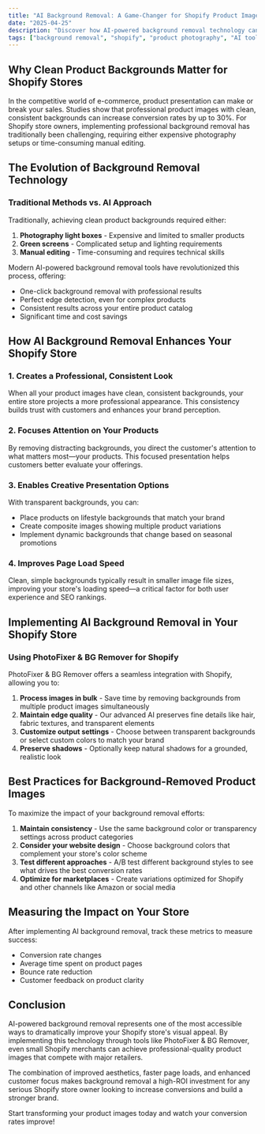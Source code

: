 ```yaml
---
title: "AI Background Removal: A Game-Changer for Shopify Product Images"
date: "2025-04-25"
description: "Discover how AI-powered background removal technology can transform your Shopify product images and increase conversion rates."
tags: ["background removal", "shopify", "product photography", "AI tools", "ecommerce"]
---
```


## Why Clean Product Backgrounds Matter for Shopify Stores

In the competitive world of e-commerce, product presentation can make or break your sales. Studies show that professional product images with clean, consistent backgrounds can increase conversion rates by up to 30%. For Shopify store owners, implementing professional background removal has traditionally been challenging, requiring either expensive photography setups or time-consuming manual editing.

## The Evolution of Background Removal Technology

### Traditional Methods vs. AI Approach

Traditionally, achieving clean product backgrounds required either:

1. **Photography light boxes** - Expensive and limited to smaller products
2. **Green screens** - Complicated setup and lighting requirements
3. **Manual editing** - Time-consuming and requires technical skills

Modern AI-powered background removal tools have revolutionized this process, offering:

- One-click background removal with professional results
- Perfect edge detection, even for complex products
- Consistent results across your entire product catalog
- Significant time and cost savings

## How AI Background Removal Enhances Your Shopify Store

### 1. Creates a Professional, Consistent Look

When all your product images have clean, consistent backgrounds, your entire store projects a more professional appearance. This consistency builds trust with customers and enhances your brand perception.

### 2. Focuses Attention on Your Products

By removing distracting backgrounds, you direct the customer's attention to what matters most—your products. This focused presentation helps customers better evaluate your offerings.

### 3. Enables Creative Presentation Options

With transparent backgrounds, you can:
- Place products on lifestyle backgrounds that match your brand
- Create composite images showing multiple product variations
- Implement dynamic backgrounds that change based on seasonal promotions

### 4. Improves Page Load Speed

Clean, simple backgrounds typically result in smaller image file sizes, improving your store's loading speed—a critical factor for both user experience and SEO rankings.

## Implementing AI Background Removal in Your Shopify Store

### Using PhotoFixer & BG Remover for Shopify

PhotoFixer & BG Remover offers a seamless integration with Shopify, allowing you to:

1. **Process images in bulk** - Save time by removing backgrounds from multiple product images simultaneously
2. **Maintain edge quality** - Our advanced AI preserves fine details like hair, fabric textures, and transparent elements
3. **Customize output settings** - Choose between transparent backgrounds or select custom colors to match your brand
4. **Preserve shadows** - Optionally keep natural shadows for a grounded, realistic look

## Best Practices for Background-Removed Product Images

To maximize the impact of your background removal efforts:

1. **Maintain consistency** - Use the same background color or transparency settings across product categories
2. **Consider your website design** - Choose background colors that complement your store's color scheme
3. **Test different approaches** - A/B test different background styles to see what drives the best conversion rates
4. **Optimize for marketplaces** - Create variations optimized for Shopify and other channels like Amazon or social media

## Measuring the Impact on Your Store

After implementing AI background removal, track these metrics to measure success:

- Conversion rate changes
- Average time spent on product pages
- Bounce rate reduction
- Customer feedback on product clarity

## Conclusion

AI-powered background removal represents one of the most accessible ways to dramatically improve your Shopify store's visual appeal. By implementing this technology through tools like PhotoFixer & BG Remover, even small Shopify merchants can achieve professional-quality product images that compete with major retailers.

The combination of improved aesthetics, faster page loads, and enhanced customer focus makes background removal a high-ROI investment for any serious Shopify store owner looking to increase conversions and build a stronger brand.

Start transforming your product images today and watch your conversion rates improve!
